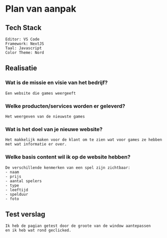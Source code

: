# Plan van aanpak

## Tech Stack
    Editor: VS Code
    Framework: NextJS
    Taal: Javascript
    Color Theme: Nord
    
## Realisatie

### Wat is de missie en visie van het bedrijf?
    Een website die games weergeeft
    
### Welke producten/services worden er geleverd?
    Het weergeven van de nieuwste games

### Wat is het doel van je nieuwe website?
    Het makkelijk maken voor de klant om te zien wat voor games ze hebben met wat informatie er over.

### Welke basis content wil ik op de website hebben?
    De verschillende kenmerken van een spel zijn zichtbaar:
    - naam
    - prijs
    - aantal spelers
    - type
    - leeftijd
    - spelduur
    - foto

## Test verslag
    Ik heb de pagian getest door de groote van de window aantepassen
    en ik heb wat rond geclicked.
